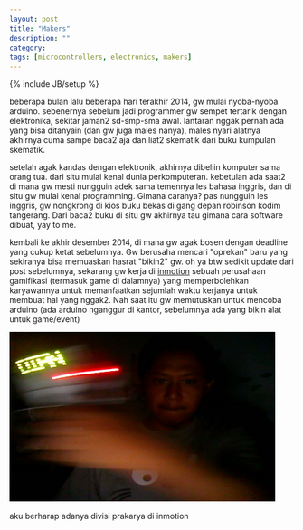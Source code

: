```yaml
---
layout: post
title: "Makers"
description: ""
category: 
tags: [microcontrollers, electronics, makers]
---
```

{% include JB/setup %}

beberapa bulan lalu beberapa hari terakhir 2014, gw mulai nyoba-nyoba arduino. sebenernya sebelum jadi programmer gw sempet tertarik dengan elektronika, sekitar jaman2 sd-smp-sma awal. lantaran nggak pernah ada yang bisa ditanyain (dan gw juga males nanya), males nyari alatnya akhirnya cuma sampe baca2 aja dan liat2 skematik dari buku kumpulan skematik.

setelah agak kandas dengan elektronik, akhirnya dibeliin komputer sama orang tua. dari situ mulai kenal dunia perkomputeran. kebetulan ada saat2 di mana gw mesti nungguin adek sama temennya les bahasa inggris, dan di situ gw mulai kenal programming. Gimana caranya? pas nungguin les inggris, gw nongkrong di kios buku bekas di gang depan robinson kodim tangerang. Dari baca2 buku di situ gw akhirnya tau gimana cara software dibuat, yay to me. 

kembali ke akhir desember 2014, di mana gw agak bosen dengan deadline yang cukup ketat sebelumnya. Gw berusaha mencari "oprekan" baru yang sekiranya bisa memuaskan hasrat "bikin2" gw. oh ya btw sedikit update dari post sebelumnya, sekarang gw kerja di [inmotion](http://inmotion.web.id) sebuah perusahaan gamifikasi (termasuk game di dalamnya) yang memperbolehkan karyawannya untuk memanfaatkan sejumlah waktu kerjanya untuk membuat hal yang nggak2. Nah saat itu gw memutuskan untuk mencoba arduino (ada arduino nganggur di kantor, sebelumnya ada yang bikin alat untuk game/event)

![pov led](assets/images/dian_led.png)

aku berharap adanya divisi prakarya di inmotion
